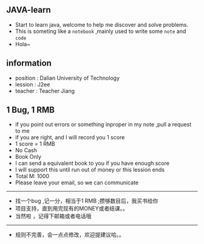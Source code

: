 ##  JAVA-learn
* Start to learn java, welcome to help me discover and solve problems. 
* This is someting like a `notebook` ,mainly used to write some `note` and `code` 
* Hola~

## information
* position : Dalian University of Technology
* lession  : J2ee
* teacher  : Teacher Jiang

## 1 Bug, 1 RMB 
* if you point out errors or something inproper in my note ,pull a request to me 
* if you are right, and I will record you 1 score 
* 1 score = 1 RMB
* No Cash
* Book Only
* I can send a equivalent book to you if you have enough score 
* I will support this until run out of money or this lession ends
* Total M: 1000
* Please leave your email, so we can communicate 

-----------
* 找一个bug ,记一分，相当于1 RMB ;攒够数目后，我买书给你
* 项目支持，直到用完现有的MONEY或者结课。。
* 当然啦 ，记得下邮箱或者电话哦

--------------
* 规则不完善，会一点点修改，欢迎提建议哈。。
